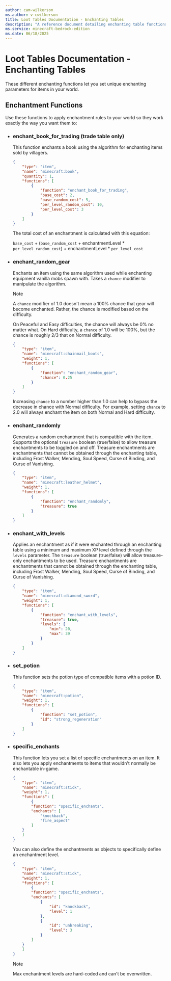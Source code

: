 ```yaml
---
author: cam-wilkerson
ms.author: v-cwilkerson
title: Loot Tables Documentation - Enchanting Tables
description: "A reference document detailing enchanting table functions"
ms.service: minecraft-bedrock-edition
ms.date: 06/18/2025
---
```


# Loot Tables Documentation - Enchanting Tables

These different enchanting functions let you set unique enchanting parameters for items in your world.

## Enchantment Functions

Use these functions to apply enchantment rules to your world so they work exactly the way you want them to:

- ### enchant_book_for_trading (trade table only)

    This function enchants a book using the algorithm for enchanting items sold by villagers.

    ```json
    {
        "type": "item",
        "name": "minecraft:book",
        "quantity": 1,
        "functions": [
            {
                "function": "enchant_book_for_trading",
                "base_cost": 2,
                "base_random_cost": 5,
                "per_level_random_cost": 10,
                "per_level_cost": 3
            }
        ]
    }
    ```
    The total cost of an enchantment is calculated with this equation:
    
    `base_cost` + (`base_random_cost`  + enchantmentLevel * `per_level_random_cost`) + enchantmentLevel * `per_level_cost`

- ### enchant_random_gear

    Enchants an item using the same algorithm used while enchanting equipment vanilla mobs spawn with. Takes a `chance` modifier to manipulate the algorithm.
    
    > [!Note]
    > A `chance` modifier of 1.0 doesn't mean a 100% chance that gear will become enchanted. Rather, the chance is modified based on the difficulty. 

    On Peaceful and Easy difficulties, the chance will always be 0% no matter what. On Hard difficulty, a `chance` of 1.0 will be 100%, but the chance is roughly 2/3 that on Normal difficulty.

    ```json
    {
        "type": "item",
        "name": "minecraft:chainmail_boots",
        "weight": 1,
        "functions": [
            {
                "function": "enchant_random_gear",
                "chance": 0.25
            }
        ]
    }
    ```

    Increasing `chance` to a number higher than 1.0 can help to bypass the decrease in chance with Normal difficulty. For example, setting `chance` to 2.0 will always enchant the item on both Normal and Hard difficulty.

- ### enchant_randomly

    Generates a random enchantment that is compatible with the item. Supports the optional `treasure` boolean (true/false) to allow treasure enchantments to be toggled on and off. Treasure enchantments are enchantments that cannot be obtained through the enchanting table, including Frost Walker, Mending, Soul Speed, Curse of Binding, and Curse of Vanishing.

    ```json
    {
        "type": "item",
        "name": "minecraft:leather_helmet",
        "weight": 1,
        "functions": [
            {
                "function": "enchant_randomly",
                "treasure": true
            }
        ]
    }
    ```

- ### enchant_with_levels

    Applies an enchantment as if it were enchanted through an enchanting table using a minimum and maximum XP level defined through the `levels` parameter. The `treasure` boolean (true/false) will allow treasure-only enchantments to be used. Treasure enchantments are enchantments that cannot be obtained through the enchanting table, including Frost Walker, Mending, Soul Speed, Curse of Binding, and Curse of Vanishing.

    ```json
    {
        "type": "item",
        "name": "minecraft:diamond_sword",
        "weight": 1,
        "functions": [
            {
                "function": "enchant_with_levels",
                "treasure": true,
                "levels": {
                    "min": 20,
                    "max": 39
                }
            }
        ]
    }
    ```

- ### set_potion

    This function sets the potion type of compatible items with a potion ID.

    ```json
    {
        "type": "item",
        "name": "minecraft:potion",
        "weight": 1,
        "functions": [
            {
                "function": "set_potion",
                "id": "strong_regeneration"
            }
        ]
    }
    ```

- ### specific_enchants

    This function lets you set a list of specific enchantments on an item. It also lets you apply enchantments to items that wouldn't normally be enchantable in-game.

    ```json
    {
        "type": "item",
        "name": "minecraft:stick",
        "weight": 1,
        "functions": [
            {
            "function": "specific_enchants",
            "enchants": [
                "knockback",
                "fire_aspect"
            ]
        }
        ]
    }
    ```

    You can also define the enchantments as objects to specifically define an enchantment level.

    ```json
    {
        "type": "item",
        "name": "minecraft:stick",
        "weight": 1,
        "functions": [
            {
            "function": "specific_enchants",
            "enchants": [
                {
                    "id": "knockback",
                    "level": 1
                },
                {
                    "id": "unbreaking",
                    "level": 3
                }
            ]
        }
        ]
    }
    ```
    > [!Note]
    > Max enchantment levels are hard-coded and can't be overwritten.